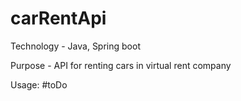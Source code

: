 # carRentApi

Technology    -   Java, Spring boot

Purpose       -   API for renting cars in virtual rent company

Usage:
#toDo

